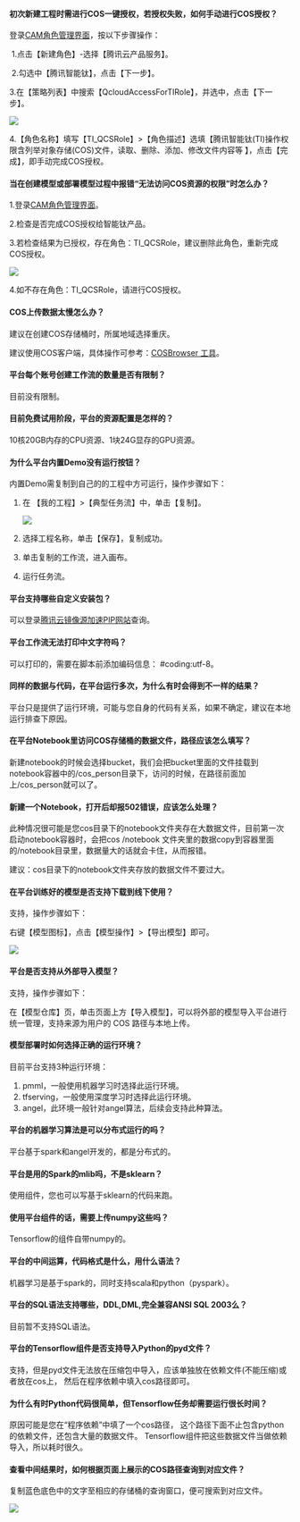 #### **初次新建工程时需进行COS一键授权，若授权失败，如何手动进行COS授权？**

 登录[CAM角色管理界面](https://console.cloud.tencent.com/cam/role)，按以下步骤操作：

​    1.点击【新建角色】-选择【腾讯云产品服务】。

​    2.勾选中【腾讯智能钛】，点击【下一步】。

​    3.在【策略列表】中搜索【QcloudAccessForTIRole】，并选中，点击【下一步】。

![](https://main.qcloudimg.com/raw/4f179a7087115fa560a2005d6189d4a1.png)

​    4.【角色名称】填写【TI_QCSRole】>【角色描述】选填【腾讯智能钛(TI)操作权限含列举对象存储(COS)文件，读取、删除、添加、修改文件内容等 】，点击【完成】，即手动完成COS授权。



#### **当在创建模型或部署模型过程中报错“无法访问COS资源的权限”时怎么办？**

   1.登录[CAM角色管理界面](https://console.cloud.tencent.com/cam/role)。

   2.检查是否完成COS授权给智能钛产品。

   3.若检查结果为已授权，存在角色：TI_QCSRole，建议删除此角色，重新完成COS授权。

![](https://main.qcloudimg.com/raw/fdb404218a807890762516fd399c844d.png)

   4.如不存在角色：TI_QCSRole，请进行COS授权。



#### **COS上传数据太慢怎么办？**

建议在创建COS存储桶时，所属地域选择重庆。

建议使用COS客户端，具体操作可参考：[COSBrowser 工具](https://cloud.tencent.com/document/product/436/11366)。



#### **平台每个账号创建工作流的数量是否有限制？**

目前没有限制。



#### **目前免费试用阶段，平台的资源配置是怎样的？**

10核20GB内存的CPU资源、1块24G显存的GPU资源。



#### **为什么平台内置Demo没有运行按钮？**

内置Demo需复制到自己的的工程中方可运行，操作步骤如下：

1. 在 【我的工程】>【典型任务流】中，单击【复制】。

   ![](https://main.qcloudimg.com/raw/4d69e0e454a36ec984b406f7b1fda8b1.png)

2. 选择工程名称，单击【保存】，复制成功。

3. 单击复制的工作流，进入画布。

4. 运行任务流。



#### 平台支持哪些自定义安装包？

可以登录[腾讯云镜像源加速PIP网站](https://mirrors.cloud.tencent.com/pypi/simple/)查询。



#### **平台工作流无法打印中文字符吗？**

可以打印的，需要在脚本前添加编码信息： #coding:utf-8。



#### 同样的数据与代码，在平台运行多次，为什么有时会得到不一样的结果？

平台只是提供了运行环境，可能与您自身的代码有关系，如果不确定，建议在本地运行排查下原因。



#### 在平台Notebook里访问COS存储桶的数据文件，路径应该怎么填写？

新建notebook的时候会选择bucket，我们会把bucket里面的文件挂载到notebook容器中的/cos_person目录下，访问的时候，在路径前面加上/cos_person就可以了。



#### 新建一个Notebook，打开后却报502错误，应该怎么处理？

此种情况很可能是您cos目录下的notebook文件夹存在大数据文件，目前第一次启动notebook容器时，会把cos /notebook 文件夹里的数据copy到容器里面的/notebook目录里，数据量大的话就会卡住，从而报错。

建议：cos目录下的notebook文件夹存放的数据文件不要过大。



#### **在平台训练好的模型是否支持下载到线下使用？**

支持，操作步骤如下：

右键【模型图标】，点击【模型操作】>【导出模型】即可。

![](https://main.qcloudimg.com/raw/5a91479e5a0db8b00d10d5eeda977887.png)



#### **平台是否支持从外部导入模型？**

支持，操作步骤如下：

在【模型仓库】页，单击页面上方【导入模型】，可以将外部的模型导入平台进行统一管理，支持来源为用户的 COS 路径与本地上传。



#### **模型部署时如何选择正确的运行环境？**

目前平台支持3种运行环境：

1. pmml，一般使用机器学习时选择此运行环境。
2. tfserving，一般使用深度学习时选择此运行环境。
3. angel，此环境一般针对angel算法，后续会支持此种算法。



#### **平台的机器学习算法是可以分布式运行的吗？**	

平台基于spark和angel开发的，都是分布式的。



#### **平台是用的Spark的mlib吗，不是sklearn？**

使用组件，您也可以写基于sklearn的代码来跑。



#### **使用平台组件的话，需要上传numpy这些吗？**

Tensorflow的组件自带numpy的。



#### **平台的中间运算，代码格式是什么，用什么语法？**

机器学习是基于spark的，同时支持scala和python（pyspark）。



#### **平台的SQL语法支持哪些，DDL,DML,完全兼容ANSI SQL 2003么？**

目前暂不支持SQL语法。



#### **平台的Tensorflow组件是否支持导入Python的pyd文件**？

支持，但是pyd文件无法放在压缩包中导入，应该单独放在依赖文件(不能压缩)或者放在cos上， 然后在程序依赖中填入cos路径即可。



#### **为什么有时Python代码很简单，但Tensorflow任务却需要运行很长时间？**

原因可能是您在“程序依赖”中填了一个cos路径， 这个路径下面不止包含python的依赖文件，还包含大量的数据文件。 Tensorflow组件把这些数据文件当做依赖导入，所以耗时很久。

#### **查看中间结果时，如何根据页面上展示的COS路径查询到对应文件？**

复制蓝色底色中的文字至相应的存储桶的查询窗口，便可搜索到对应文件。

   ![](https://main.qcloudimg.com/raw/b4e25ef010f1cdbbcbdcf33cf580c7bf.png)
